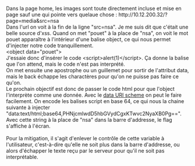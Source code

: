 <p>
Dans la page home, les images sont toute directement incluse et mise en page sauf une qui pointe vers quelaue chose : http://10.12.200.32/?page=media&src=nsa<br>
Dans l'url on voit à la fin de la ligne "src=nsa". Je me suis dit que c'était une belle source d'xss. Quand on met "pouet" à la place de "nsa", on voit le mot pouet apparaître à l'intérieur d'une balise object, ce qui nous permet d'injecter notre code tranquillement. <br>
&lt;object data="pouet"> <br>
J'essaie donc d'insérer le code &lt;script>alert(1)&lt;/script>. Ça donne la balise que l'on attend, mais le code n'est pas interprété. <br>
On met ensuite une apostrophe ou un guillemet pour sortir de l'attribut data, mais le back échappe les charactères pour qu'on ne puisse pas faire ce qu'on. <br>
Le prochain objectif est donc de passer le code html pour que l'object l'interprète comme une donnée. Avec le <a href="https://en.wikipedia.org/wiki/Data_URI_scheme">data URI scheme</a> on peut le faire facilement. On encode les balises script en base 64, ce qui nous la chaine suivante à injecter "data:text/html;base64,PHNjcmlwdD5hbGVydCgxKTwvc2NyaXB0Pg==". Avec cette string à la place de "nsa" dans la barre d'addresse, le flag s'affiche à l'écran. <br><br>
Pour la mitigation, il s'agit d'enlever le contrôle de cette variable à l'utilisateur, c'est-à-dire qu'elle ne soit plus dans la barre d'addresse, ou alors d'échapper le texte reçu par le serveur pour qu'il ne soit pas interprétable. 
</p>
